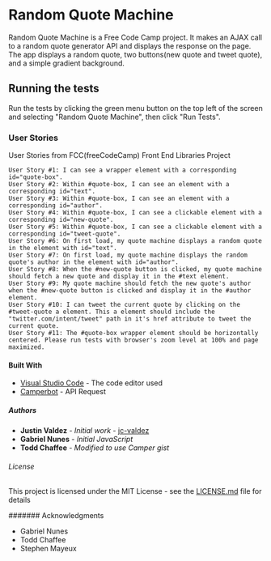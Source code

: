 # Random Quote Machine

Random Quote Machine is a Free Code Camp project. It makes an AJAX call to a random quote generator API and displays the response on the page. The app displays a random quote, two buttons(new quote and tweet quote), and a simple gradient background.

## Running the tests

Run the tests by clicking the green menu button on the top left of the screen and selecting "Random Quote Machine", then click "Run Tests".

### User Stories

User Stories from FCC(freeCodeCamp) Front End Libraries Project

```
User Story #1: I can see a wrapper element with a corresponding id="quote-box".
User Story #2: Within #quote-box, I can see an element with a corresponding id="text".
User Story #3: Within #quote-box, I can see an element with a corresponding id="author".
User Story #4: Within #quote-box, I can see a clickable element with a corresponding id="new-quote".
User Story #5: Within #quote-box, I can see a clickable element with a corresponding id="tweet-quote".
User Story #6: On first load, my quote machine displays a random quote in the element with id="text".
User Story #7: On first load, my quote machine displays the random quote's author in the element with id="author".
User Story #8: When the #new-quote button is clicked, my quote machine should fetch a new quote and display it in the #text element.
User Story #9: My quote machine should fetch the new quote's author when the #new-quote button is clicked and display it in the #author element.
User Story #10: I can tweet the current quote by clicking on the #tweet-quote a element. This a element should include the "twitter.com/intent/tweet" path in it's href attribute to tweet the current quote.
User Story #11: The #quote-box wrapper element should be horizontally centered. Please run tests with browser's zoom level at 100% and page maximized.
```

#### Built With

* [Visual Studio Code](https://code.visualstudio.com/) - The code editor used
* [Camperbot](https://gist.github.com/camperbot) - API Request

##### Authors

* **Justin Valdez** - *Initial work* - [jc-valdez](https://github.com/jc-valdez)
* **Gabriel Nunes** - *Initial JavaScript* 
* **Todd Chaffee** - *Modified to use Camper gist* 

###### License

This project is licensed under the MIT License - see the [LICENSE.md](LICENSE.md) file for details

####### Acknowledgments

* Gabriel Nunes
* Todd Chaffee
* Stephen Mayeux
